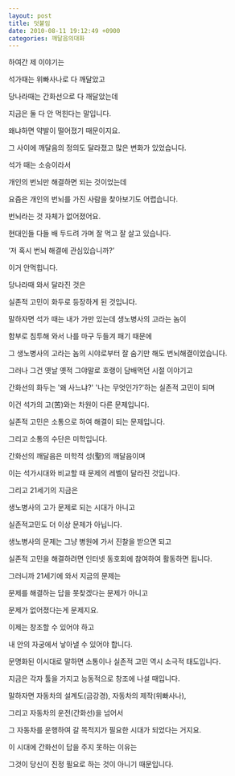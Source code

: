 ```yaml
---
layout: post
title: 덧붙임
date: 2010-08-11 19:12:49 +0900
categories: 깨달음의대화
---
```

<P class=HStyle0>  
</P> <P class=HStyle0>하여간 제 이야기는 </P> <P class=HStyle0>석가때는 위빠사나로 다 깨달았고 </P> <P class=HStyle0>당나라때는 간화선으로 다 깨달았는데 </P> <P class=HStyle0>지금은 둘 다 안 먹힌다는 말입니다.</P> <P class=HStyle0>왜냐하면 약발이 떨어졌기 때문이지요.</P> <P class=HStyle0>그 사이에 깨달음의 정의도 달라졌고 많은 변화가 있었습니다.</P> <P class=HStyle0>  
</P> <P class=HStyle0>석가 때는 소승이라서 </P> <P class=HStyle0>개인의 번뇌만 해결하면 되는 것이었는데 </P> <P class=HStyle0>요즘은 개인의 번뇌를 가진 사람을 찾아보기도 어렵습니다.</P> <P class=HStyle0>번뇌라는 것 자체가 없어졌어요.</P> <P class=HStyle0>현대인들 다들 배 두드려 가며 잘 먹고 잘 살고 있습니다.</P> <P class=HStyle0>‘저 혹시 번뇌 해결에 관심있습니까?’ </P> <P class=HStyle0>이거 안먹힙니다.</P> <P class=HStyle0>  
</P> <P class=HStyle0>당나라때 와서 달라진 것은 </P> <P class=HStyle0>실존적 고민이 화두로 등장하게 된 것입니다.</P> <P class=HStyle0>말하자면 석가 때는 내가 가만 있는데 생노병사의 고라는 놈이</P> <P class=HStyle0>함부로 침투해 와서 나를 마구 두들겨 패기 때문에 </P> <P class=HStyle0>그 생노병사의 고라는 놈의 시야로부터 잘 숨기만 해도 번뇌해결이었습니다.</P> <P class=HStyle0>그러나 그건 옛날 옛적 그야말로 호랭이 담배먹던 시절 이야기고</P> <P class=HStyle0>간화선의 화두는 '왜 사느냐?' '나는 무엇인가?'하는 실존적 고민이 되며</P> <P class=HStyle0>이건 석가의 고(苦)와는 차원이 다른 문제입니다. </P> <P class=HStyle0>실존적 고민은 소통으로 하여 해결이 되는 문제입니다.</P> <P class=HStyle0>그리고 소통의 수단은 미학입니다.</P> <P class=HStyle0>간화선의 깨달음은 미학적 성(聖)의 깨달음이며</P> <P class=HStyle0>이는 석가시대와 비교할 때 문제의 레벨이 달라진 것입니다.</P> <P class=HStyle0></P> <P class=HStyle0>그리고 21세기의 지금은</P> <P class=HStyle0>생노병사의 고가 문제로 되는 시대가 아니고 </P> <P class=HStyle0>실존적고민도 더 이상 문제가 아닙니다.</P> <P class=HStyle0>생노병사의 문제는 그냥 병원에 가서 진찰을 받으면 되고</P> <P class=HStyle0>실존적 고민을 해결하려면 인터넷 동호회에 참여하여 활동하면 됩니다. </P> <P class=HStyle0>그러니까 21세기에 와서 지금의 문제는 </P> <P class=HStyle0>문제를 해결하는 답을 못찾겠다는 문제가 아니고</P> <P class=HStyle0>문제가 없어졌다는게 문제지요.</P> <P class=HStyle0>  
</P> <P class=HStyle0>이제는 창조할 수 있어야 하고</P> <P class=HStyle0>내 안의 자궁에서 낳아낼 수 있어야 합니다.</P> <P class=HStyle0>문명화된 이시대로 말하면 소통이나 실존적 고민 역시 소극적 태도입니다.</P> <P class=HStyle0>지금은 각자 툴을 가지고 능동적으로 창조에 나설 때입니다.</P> <P class=HStyle0>말하자면 자동차의 설계도(금강경), 자동차의 제작(위빠사나), </P> <P class=HStyle0>그리고 자동차의 운전(간화선)을 넘어서</P> <P class=HStyle0>그 자동차를 운행하여 갈 목적지가 필요한 시대가 되었다는 거지요.</P> <P class=HStyle0>이 시대에 간화선이 답을 주지 못하는 이유는</P> <P class=HStyle0>그것이 당신이 진정 필요로 하는 것이 아니기 때문입니다.</P> <P class=HStyle0></P>